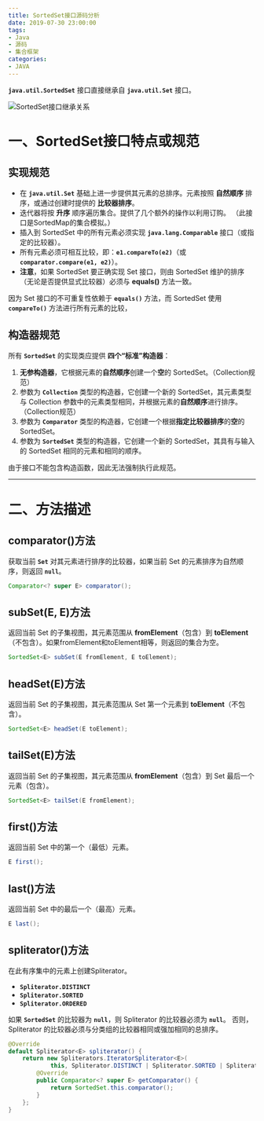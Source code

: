 ```yaml
---
title: SortedSet接口源码分析
date: 2019-07-30 23:00:00
tags:
- Java
- 源码
- 集合框架
categories:
- JAVA
---
```


**`java.util.SortedSet`** 接口直接继承自 **`java.util.Set`** 接口。

![SortedSet接口继承关系](/images/javase/SortedSet-source-analysis/SortedSet1.png "SortedSet接口继承关系")

# 一、SortedSet接口特点或规范

## 实现规范

- 在 **`java.util.Set`** 基础上进一步提供其元素的总排序。元素按照 **自然顺序** 排序，或通过创建时提供的 **比较器排序**。
- 迭代器将按 **升序** 顺序遍历集合。提供了几个额外的操作以利用订购。 （此接口是SortedMap的集合模拟。）
- 插入到 SortedSet 中的所有元素必须实现 **`java.lang.Comparable`** 接口（或指定的比较器）。
- 所有元素必须可相互比较，即：**`e1.compareTo(e2)`**（或 **`comparator.compare(e1, e2)`**）。
- **注意**，如果 SortedSet 要正确实现 Set 接口，则由 SortedSet 维护的排序（无论是否提供显式比较器）必须与 **equals()** 方法一致。

因为 Set 接口的不可重复性依赖于 **`equals()`** 方法，而 SortedSet 使用 **`compareTo()`** 方法进行所有元素的比较，

## 构造器规范

所有 **`SortedSet`** 的实现类应提供 **四个“标准”构造器**：

1. **无参构造器**，它根据元素的**自然顺序**创建一个**空**的 SortedSet。（Collection规范）
2. 参数为 **`Collection`** 类型的构造器，它创建一个新的 SortedSet，其元素类型与 Collection 参数中的元素类型相同，并根据元素的**自然顺序**进行排序。（Collection规范）
3. 参数为 **`Comparator`** 类型的构造器，它创建一个根据**指定比较器排序**的**空**的 SortedSet。
4. 参数为 **`SortedSet`** 类型的构造器，它创建一个新的 SortedSet，其具有与输入的 SortedSet 相同的元素和相同的顺序。

由于接口不能包含构造函数，因此无法强制执行此规范。

---

# 二、方法描述

## comparator()方法

获取当前 **`Set`** 对其元素进行排序的比较器，如果当前 Set 的元素排序为自然顺序，则返回 **`null`**。
```java
Comparator<? super E> comparator();
```

## subSet(E, E)方法

返回当前 Set 的子集视图，其元素范围从 **fromElement**（包含）到 **toElement**（不包含）。如果fromElement和toElement相等，则返回的集合为空。
```java
SortedSet<E> subSet(E fromElement, E toElement);
```

## headSet(E)方法

返回当前 Set 的子集视图，其元素范围从 Set 第一个元素到 **toElement**（不包含）。
```java
SortedSet<E> headSet(E toElement);
```

## tailSet(E)方法

返回当前 Set 的子集视图，其元素范围从 **fromElement**（包含）到 Set 最后一个元素（包含）。
```java
SortedSet<E> tailSet(E fromElement);
```

## first()方法

返回当前 Set 中的第一个（最低）元素。
```java
E first();
```

## last()方法

返回当前 Set 中的最后一个（最高）元素。
```java
E last();
```

## spliterator()方法

在此有序集中的元素上创建Spliterator。
- **`Spliterator.DISTINCT`**
- **`Spliterator.SORTED`**
- **`Spliterator.ORDERED`**

如果 **`SortedSet`** 的比较器为 **`null`**，则 Spliterator 的比较器必须为 **`null`**。
否则，Spliterator 的比较器必须与分类组的比较器相同或强加相同的总排序。
```java
@Override
default Spliterator<E> spliterator() {
    return new Spliterators.IteratorSpliterator<E>(
            this, Spliterator.DISTINCT | Spliterator.SORTED | Spliterator.ORDERED) {
        @Override
        public Comparator<? super E> getComparator() {
            return SortedSet.this.comparator();
        }
    };
}
```

